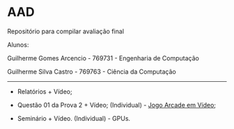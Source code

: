 # AAD
Repositório para compilar avaliação final


Alunos:

Guilherme Gomes Arcencio - 769731 - Engenharia de Computação

Guilherme Silva Castro - 769763 - Ciência da Computação 


___
- Relatórios + Vídeo;

- Questão 01 da Prova 2 + Vídeo; (Individual) - [Jogo Arcade em Vídeo](https://www.loom.com/share/f578dbeb48724c4a841c7d7931b8674d?sid=9b545169-5cad-41da-b8b2-c036714ffa55);

- Seminário + Vídeo. (Individual) - GPUs.

